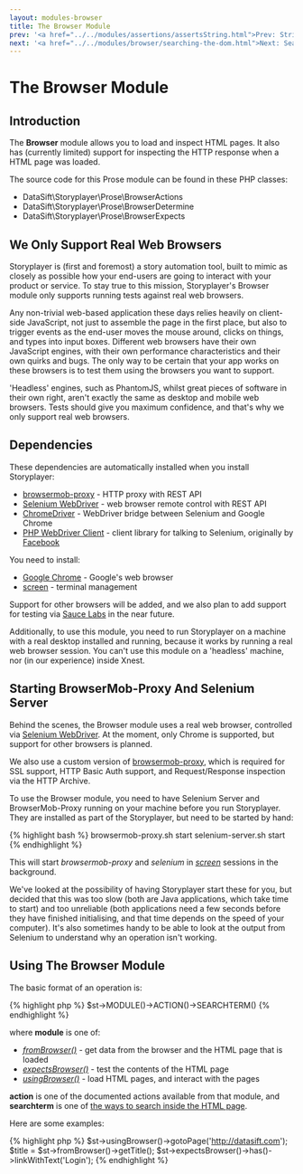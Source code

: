 ```yaml
---
layout: modules-browser
title: The Browser Module
prev: '<a href="../../modules/assertions/assertsString.html">Prev: String Assertions</a>'
next: '<a href="../../modules/browser/searching-the-dom.html">Next: Searching The DOM</a>'
---
```


# The Browser Module

## Introduction

The __Browser__ module allows you to load and inspect HTML pages.  It also has (currently limited) support for inspecting the HTTP response when a HTML page was loaded.

The source code for this Prose module can be found in these PHP classes:

* DataSift\Storyplayer\Prose\BrowserActions
* DataSift\Storyplayer\Prose\BrowserDetermine
* DataSift\Storyplayer\Prose\BrowserExpects

## We Only Support Real Web Browsers

Storyplayer is (first and foremost) a story automation tool, built to mimic as closely as possible how your end-users are going to interact with your product or service.  To stay true to this mission, Storyplayer's Browser module only supports running tests against real web browsers.

Any non-trivial web-based application these days relies heavily on client-side JavaScript, not just to assemble the page in the first place, but also to trigger events as the end-user moves the mouse around, clicks on things, and types into input boxes.  Different web browsers have their own JavaScript engines, with their own performance characteristics and their own quirks and bugs.  The only way to be certain that your app works on these browsers is to test them using the browsers you want to support.

'Headless' engines, such as PhantomJS, whilst great pieces of software in their own right, aren't exactly the same as desktop and mobile web browsers.  Tests should give you maximum confidence, and that's why we only support real web browsers.

## Dependencies

These dependencies are automatically installed when you install Storyplayer:

* [browsermob-proxy](https://github.com/webmetrics/browsermob-proxy) - HTTP proxy with REST API
* [Selenium WebDriver](http://docs.seleniumhq.org/) - web browser remote control with REST API
* [ChromeDriver](https://code.google.com/p/selenium/wiki/ChromeDriver) - WebDriver bridge between Selenium and Google Chrome
* [PHP WebDriver Client](https://github.com/datasift/php_webdriver) - client library for talking to Selenium, originally by [Facebook](http://facebook.com)

You need to install:

* [Google Chrome](http://google.com/chrome) - Google's web browser
* [screen](http://www.gnu.org/software/screen/) - terminal management

Support for other browsers will be added, and we also plan to add support for testing via [Sauce Labs](http://saucelabs.com) in the near future.

Additionally, to use this module, you need to run Storyplayer on a machine with a real desktop installed and running, because it works by running a real web browser session.  You can't use this module on a 'headless'
machine, nor (in our experience) inside Xnest.

## Starting BrowserMob-Proxy And Selenium Server

Behind the scenes, the Browser module uses a real web browser, controlled via [Selenium WebDriver](http://docs.seleniumhq.org/).  At the moment, only Chrome is supported, but support for other browsers is planned.

We also use a custom version of [browsermob-proxy](https://github.com/webmetrics/browsermob-proxy), which is required for SSL support, HTTP Basic Auth support, and Request/Response inspection via the HTTP Archive.

To use the Browser module, you need to have Selenium Server and BrowserMob-Proxy running on your machine before you run Storyplayer.  They are installed as part of the Storyplayer, but need to be started by hand:

{% highlight bash %}
browsermob-proxy.sh start
selenium-server.sh start
{% endhighlight %}

This will start _browsermob-proxy_ and _selenium_ in _[screen](http://www.gnu.org/software/screen/)_ sessions in the background.

We've looked at the possibility of having Storyplayer start these for you, but decided that this was too slow (both are Java applications, which take time to start) and too unreliable (both applications need a few seconds before they have finished initialising, and that time depends on the speed of your computer).  It's also sometimes handy to be able to look at the output from Selenium to understand why an operation isn't working.

## Using The Browser Module

The basic format of an operation is:

{% highlight php %}
$st->MODULE()->ACTION()->SEARCHTERM()
{% endhighlight %}

where __module__ is one of:

* _[fromBrowser()](fromBrowser.html)_ - get data from the browser and the HTML page that is loaded
* _[expectsBrowser()](expectsBrowser.html)_ - test the contents of the HTML page
* _[usingBrowser()](usingBrowser.html)_ - load HTML pages, and interact with the pages

__action__ is one of the documented actions available from that module, and __searchterm__ is one of [the ways to search inside the HTML page](searching-the-dom.html).

Here are some examples:

{% highlight php %}
$st->usingBrowser()->gotoPage('http://datasift.com');
$title = $st->fromBrowser()->getTitle();
$st->expectsBrowser()->has()->linkWithText('Login');
{% endhighlight %}
